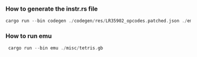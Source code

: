 ### How to generate the instr.rs file

```rust
cargo run --bin codegen ./codegen/res/LR35902_opcodes.patched.json ./emu/src/instr.rs
```

 ### How to run emu

```rust
 cargo run --bin emu ./misc/tetris.gb
```
